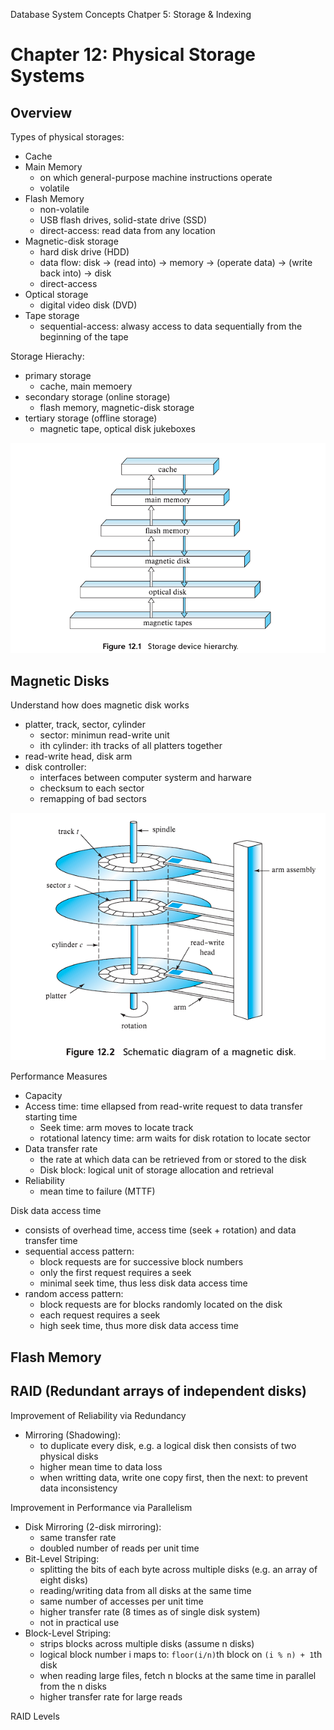 Database System Concepts Chatper 5: Storage & Indexing

# Chapter 12: Physical Storage Systems

## Overview 
Types of physical storages: 
- Cache
- Main Memory
    - on which general-purpose machine instructions operate
    - volatile
- Flash Memory
    - non-volatile
    - USB flash drives, solid-state drive (SSD)
    -  direct-access: read data from any location
- Magnetic-disk storage
    - hard disk drive (HDD)
    - data flow: disk -> (read into) -> memory -> (operate data) -> (write back into) -> disk
    -  direct-access
- Optical storage
    - digital video disk (DVD)
- Tape storage
    - sequential-access: alwasy access to data sequentially from the beginning of the tape 

Storage Hierachy:
- primary storage
    - cache, main memoery
- secondary storage (online storage)
    - flash memory, magnetic-disk storage 
- tertiary storage (offline storage)
    - magnetic tape, optical disk jukeboxes

![alt text](imgs/storage_medias.png)

## Magnetic Disks

Understand how does magnetic disk works
- platter, track, sector, cylinder
    - sector: minimun read-write unit
    - ith cylinder: ith tracks of all platters together
- read-write head, disk arm
- disk controller: 
    - interfaces between computer systerm and harware
    - checksum to each sector
    - remapping of bad sectors

![alt text](imgs/magnetic_disk_diagram.png)

Performance Measures
- Capacity
- Access time: time ellapsed from read-write request to data transfer starting time
    - Seek time: arm moves to locate track
    - rotational latency time: arm waits for disk rotation to locate sector
- Data transfer rate
    - the rate at which data can be retrieved from or stored to the disk
    - Disk block: logical unit of storage allocation and retrieval
- Reliability
    - mean time to failure (MTTF)

Disk data access time
- consists of overhead time, access time (seek + rotation) and data transfer time
- sequential access pattern:
    - block requests are for successive block numbers
    - only the first request requires a seek
    - minimal seek time, thus less disk data access time
- random access pattern:
    - block requests are for blocks randomly located on the disk
    - each request requires a seek
    - high seek time, thus more disk data access time

## Flash Memory

## RAID (Redundant arrays of independent disks)

Improvement of Reliability via Redundancy
- Mirroring (Shadowing):
    - to duplicate every disk, e.g. a logical disk then consists of two physical disks
    - higher mean time to data loss 
    - when writting data, write one copy first, then the next: to prevent data inconsistency

Improvement in Performance via Parallelism
- Disk Mirroring (2-disk mirroring):
    - same transfer rate
    - doubled number of reads per unit time
- Bit-Level Striping:
    - splitting the bits of each byte across multiple disks (e.g. an array of eight disks)
    - reading/writing data from all disks at the same time
    - same number of accesses per unit time
    - higher transfer rate (8 times as of single disk system)
    - not in practical use
- Block-Level Striping:
    - strips blocks across multiple disks (assume n disks)
    - logical block number i maps to: `floor(i/n)`th block on `(i % n) + 1`th disk
    - when reading large files, fetch n blocks at the same time in parallel from the n disks
    - higher transfer rate for large reads

RAID Levels

